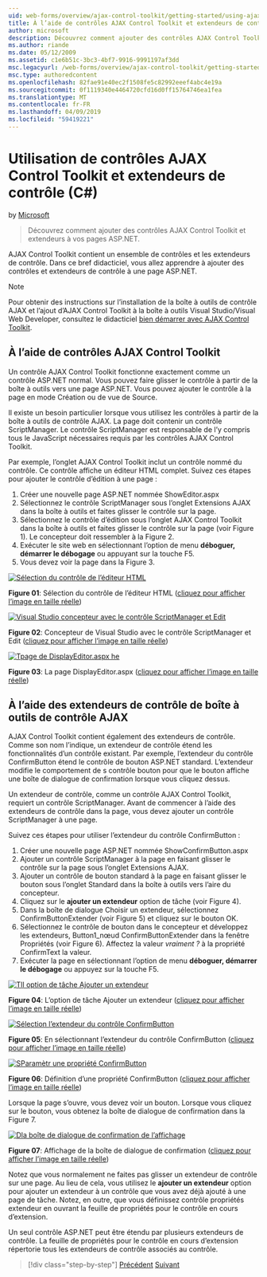 ```yaml
---
uid: web-forms/overview/ajax-control-toolkit/getting-started/using-ajax-control-toolkit-controls-and-control-extenders-cs
title: À l’aide de contrôles AJAX Control Toolkit et extendeurs de contrôle (c#) | Microsoft Docs
author: microsoft
description: Découvrez comment ajouter des contrôles AJAX Control Toolkit et extendeurs à vos pages ASP.NET.
ms.author: riande
ms.date: 05/12/2009
ms.assetid: c1e6b51c-3bc3-4bf7-9916-9991197af3dd
msc.legacyurl: /web-forms/overview/ajax-control-toolkit/getting-started/using-ajax-control-toolkit-controls-and-control-extenders-cs
msc.type: authoredcontent
ms.openlocfilehash: 82fae91e40ec2f1508fe5c82992eeef4abc4e19a
ms.sourcegitcommit: 0f1119340e4464720cfd16d0ff15764746ea1fea
ms.translationtype: MT
ms.contentlocale: fr-FR
ms.lasthandoff: 04/09/2019
ms.locfileid: "59419221"
---
```

# <a name="using-ajax-control-toolkit-controls-and-control-extenders-c"></a>Utilisation de contrôles AJAX Control Toolkit et extendeurs de contrôle (C#)

by [Microsoft](https://github.com/microsoft)

> Découvrez comment ajouter des contrôles AJAX Control Toolkit et extendeurs à vos pages ASP.NET.


AJAX Control Toolkit contient un ensemble de contrôles et les extendeurs de contrôle. Dans ce bref didacticiel, vous allez apprendre à ajouter des contrôles et extendeurs de contrôle à une page ASP.NET.

> [!NOTE] 
> 
> Pour obtenir des instructions sur l’installation de la boîte à outils de contrôle AJAX et l’ajout d’AJAX Control Toolkit à la boîte à outils Visual Studio/Visual Web Developer, consultez le didacticiel [bien démarrer avec AJAX Control Toolkit](get-started-with-the-ajax-control-toolkit-cs.md).


## <a name="using-ajax-control-toolkit-controls"></a>À l’aide de contrôles AJAX Control Toolkit

Un contrôle AJAX Control Toolkit fonctionne exactement comme un contrôle ASP.NET normal. Vous pouvez faire glisser le contrôle à partir de la boîte à outils vers une page ASP.NET. Vous pouvez ajouter le contrôle à la page en mode Création ou de vue de Source.

Il existe un besoin particulier lorsque vous utilisez les contrôles à partir de la boîte à outils de contrôle AJAX. La page doit contenir un contrôle ScriptManager. Le contrôle ScriptManager est responsable de l’y compris tous le JavaScript nécessaires requis par les contrôles AJAX Control Toolkit.

Par exemple, l’onglet AJAX Control Toolkit inclut un contrôle nommé du contrôle. Ce contrôle affiche un éditeur HTML complet. Suivez ces étapes pour ajouter le contrôle d’édition à une page :

1. Créer une nouvelle page ASP.NET nommée ShowEditor.aspx
2. Sélectionnez le contrôle ScriptManager sous l’onglet Extensions AJAX dans la boîte à outils et faites glisser le contrôle sur la page.
3. Sélectionnez le contrôle d’édition sous l’onglet AJAX Control Toolkit dans la boîte à outils et faites glisser le contrôle sur la page (voir Figure 1). Le concepteur doit ressembler à la Figure 2.
4. Exécuter le site web en sélectionnant l’option de menu **déboguer, démarrer le débogage** ou appuyant sur la touche F5.
5. Vous devez voir la page dans la Figure 3.


[![Sélection du contrôle de l’éditeur HTML](using-ajax-control-toolkit-controls-and-control-extenders-cs/_static/image1.jpg)](using-ajax-control-toolkit-controls-and-control-extenders-cs/_static/image1.png)

**Figure 01**: Sélection du contrôle de l’éditeur HTML ([cliquez pour afficher l’image en taille réelle](using-ajax-control-toolkit-controls-and-control-extenders-cs/_static/image2.png))


[![Visual Studio concepteur avec le contrôle ScriptManager et Edit](using-ajax-control-toolkit-controls-and-control-extenders-cs/_static/image2.jpg)](using-ajax-control-toolkit-controls-and-control-extenders-cs/_static/image3.png)

**Figure 02**: Concepteur de Visual Studio avec le contrôle ScriptManager et Edit ([cliquez pour afficher l’image en taille réelle](using-ajax-control-toolkit-controls-and-control-extenders-cs/_static/image4.png))


[![Tpage de DisplayEditor.aspx he](using-ajax-control-toolkit-controls-and-control-extenders-cs/_static/image3.jpg)](using-ajax-control-toolkit-controls-and-control-extenders-cs/_static/image5.png)

**Figure 03**: La page DisplayEditor.aspx ([cliquez pour afficher l’image en taille réelle](using-ajax-control-toolkit-controls-and-control-extenders-cs/_static/image6.png))


## <a name="using-ajax-control-toolkit-control-extenders"></a>À l’aide des extendeurs de contrôle de boîte à outils de contrôle AJAX

AJAX Control Toolkit contient également des extendeurs de contrôle. Comme son nom l’indique, un extendeur de contrôle étend les fonctionnalités d’un contrôle existant. Par exemple, l’extendeur du contrôle ConfirmButton étend le contrôle de bouton ASP.NET standard. L’extendeur modifie le comportement de s contrôle bouton pour que le bouton affiche une boîte de dialogue de confirmation lorsque vous cliquez dessus.

Un extendeur de contrôle, comme un contrôle AJAX Control Toolkit, requiert un contrôle ScriptManager. Avant de commencer à l’aide des extendeurs de contrôle dans la page, vous devez ajouter un contrôle ScriptManager à une page.

Suivez ces étapes pour utiliser l’extendeur du contrôle ConfirmButton :

1. Créer une nouvelle page ASP.NET nommée ShowConfirmButton.aspx
2. Ajouter un contrôle ScriptManager à la page en faisant glisser le contrôle sur la page sous l’onglet Extensions AJAX.
3. Ajouter un contrôle de bouton standard à la page en faisant glisser le bouton sous l’onglet Standard dans la boîte à outils vers l’aire du concepteur.
4. Cliquez sur le **ajouter un extendeur** option de tâche (voir Figure 4).
5. Dans la boîte de dialogue Choisir un extendeur, sélectionnez ConfirmButtonExtender (voir Figure 5) et cliquez sur le bouton OK.
6. Sélectionnez le contrôle de bouton dans le concepteur et développez les extendeurs, Button1\_nœud ConfirmButtonExtender dans la fenêtre Propriétés (voir Figure 6). Affectez la valeur *vraiment ?* à la propriété ConfirmText la valeur.
7. Exécuter la page en sélectionnant l’option de menu **déboguer, démarrer le débogage** ou appuyez sur la touche F5.


[![TIl option de tâche Ajouter un extendeur](using-ajax-control-toolkit-controls-and-control-extenders-cs/_static/image4.jpg)](using-ajax-control-toolkit-controls-and-control-extenders-cs/_static/image7.png)

**Figure 04**: L’option de tâche Ajouter un extendeur ([cliquez pour afficher l’image en taille réelle](using-ajax-control-toolkit-controls-and-control-extenders-cs/_static/image8.png))


[![Sélection l’extendeur du contrôle ConfirmButton](using-ajax-control-toolkit-controls-and-control-extenders-cs/_static/image5.jpg)](using-ajax-control-toolkit-controls-and-control-extenders-cs/_static/image9.png)

**Figure 05**: En sélectionnant l’extendeur du contrôle ConfirmButton ([cliquez pour afficher l’image en taille réelle](using-ajax-control-toolkit-controls-and-control-extenders-cs/_static/image10.png))


[![SParamètr une propriété ConfirmButton](using-ajax-control-toolkit-controls-and-control-extenders-cs/_static/image6.jpg)](using-ajax-control-toolkit-controls-and-control-extenders-cs/_static/image11.png)

**Figure 06**: Définition d’une propriété ConfirmButton ([cliquez pour afficher l’image en taille réelle](using-ajax-control-toolkit-controls-and-control-extenders-cs/_static/image12.png))


Lorsque la page s’ouvre, vous devez voir un bouton. Lorsque vous cliquez sur le bouton, vous obtenez la boîte de dialogue de confirmation dans la Figure 7.


[![Dla boîte de dialogue de confirmation de l’affichage](using-ajax-control-toolkit-controls-and-control-extenders-cs/_static/image7.jpg)](using-ajax-control-toolkit-controls-and-control-extenders-cs/_static/image13.png)

**Figure 07**: Affichage de la boîte de dialogue de confirmation ([cliquez pour afficher l’image en taille réelle](using-ajax-control-toolkit-controls-and-control-extenders-cs/_static/image14.png))


Notez que vous normalement ne faites pas glisser un extendeur de contrôle sur une page. Au lieu de cela, vous utilisez le **ajouter un extendeur** option pour ajouter un extendeur à un contrôle que vous avez déjà ajouté à une page de tâche. Notez, en outre, que vous définissez contrôle propriétés extendeur en ouvrant la feuille de propriétés pour le contrôle en cours d’extension.

Un seul contrôle ASP.NET peut être étendu par plusieurs extendeurs de contrôle. La feuille de propriétés pour le contrôle en cours d’extension répertorie tous les extendeurs de contrôle associés au contrôle.

> [!div class="step-by-step"]
> [Précédent](get-started-with-the-ajax-control-toolkit-cs.md)
> [Suivant](creating-a-custom-ajax-control-toolkit-control-extender-cs.md)
